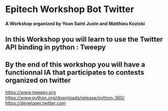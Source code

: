 # Epitech Workshop Bot Twitter
#### A Workshop organized by Yoan Saint Juste and Matthieu Kozicki

## In this Workshop you will learn to use the Twitter API binding in python : Tweepy

## By the end of this workshop you will have a functionnal IA that participates to contests organized on twitter


https://www.tweepy.org
https://www.python.org/downloads/release/python-360/
https://developer.twitter.com

